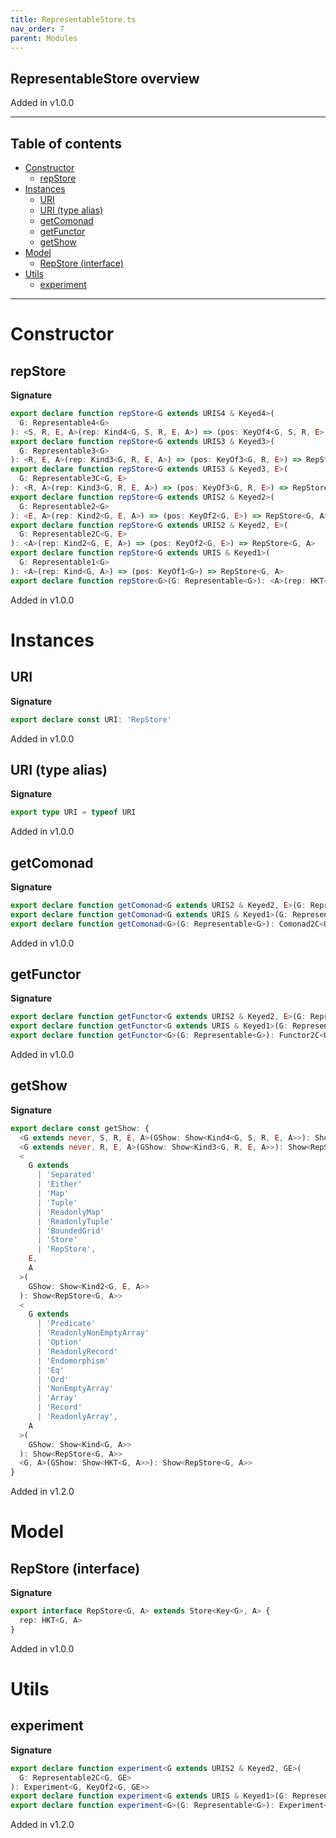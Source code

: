 ```yaml
---
title: RepresentableStore.ts
nav_order: 7
parent: Modules
---
```


## RepresentableStore overview

Added in v1.0.0

---

<h2 class="text-delta">Table of contents</h2>

- [Constructor](#constructor)
  - [repStore](#repstore)
- [Instances](#instances)
  - [URI](#uri)
  - [URI (type alias)](#uri-type-alias)
  - [getComonad](#getcomonad)
  - [getFunctor](#getfunctor)
  - [getShow](#getshow)
- [Model](#model)
  - [RepStore (interface)](#repstore-interface)
- [Utils](#utils)
  - [experiment](#experiment)

---

# Constructor

## repStore

**Signature**

```ts
export declare function repStore<G extends URIS4 & Keyed4>(
  G: Representable4<G>
): <S, R, E, A>(rep: Kind4<G, S, R, E, A>) => (pos: KeyOf4<G, S, R, E>) => RepStore<G, A>
export declare function repStore<G extends URIS3 & Keyed3>(
  G: Representable3<G>
): <R, E, A>(rep: Kind3<G, R, E, A>) => (pos: KeyOf3<G, R, E>) => RepStore<G, A>
export declare function repStore<G extends URIS3 & Keyed3, E>(
  G: Representable3C<G, E>
): <R, A>(rep: Kind3<G, R, E, A>) => (pos: KeyOf3<G, R, E>) => RepStore<G, A>
export declare function repStore<G extends URIS2 & Keyed2>(
  G: Representable2<G>
): <E, A>(rep: Kind2<G, E, A>) => (pos: KeyOf2<G, E>) => RepStore<G, A>
export declare function repStore<G extends URIS2 & Keyed2, E>(
  G: Representable2C<G, E>
): <A>(rep: Kind2<G, E, A>) => (pos: KeyOf2<G, E>) => RepStore<G, A>
export declare function repStore<G extends URIS & Keyed1>(
  G: Representable1<G>
): <A>(rep: Kind<G, A>) => (pos: KeyOf1<G>) => RepStore<G, A>
export declare function repStore<G>(G: Representable<G>): <A>(rep: HKT<G, A>) => (pos: Key<G>) => RepStore<G, A>
```

Added in v1.0.0

# Instances

## URI

**Signature**

```ts
export declare const URI: 'RepStore'
```

Added in v1.0.0

## URI (type alias)

**Signature**

```ts
export type URI = typeof URI
```

Added in v1.0.0

## getComonad

**Signature**

```ts
export declare function getComonad<G extends URIS2 & Keyed2, E>(G: Representable2C<G, E>): Comonad2C<URI, G>
export declare function getComonad<G extends URIS & Keyed1>(G: Representable1<G>): Comonad2C<URI, G>
export declare function getComonad<G>(G: Representable<G>): Comonad2C<URI, G>
```

Added in v1.0.0

## getFunctor

**Signature**

```ts
export declare function getFunctor<G extends URIS2 & Keyed2, E>(G: Representable2C<G, E>): Functor2C<URI, G>
export declare function getFunctor<G extends URIS & Keyed1>(G: Representable1<G>): Functor2C<URI, G>
export declare function getFunctor<G>(G: Representable<G>): Functor2C<URI, G>
```

Added in v1.0.0

## getShow

**Signature**

```ts
export declare const getShow: {
  <G extends never, S, R, E, A>(GShow: Show<Kind4<G, S, R, E, A>>): Show<RepStore<G, A>>
  <G extends never, R, E, A>(GShow: Show<Kind3<G, R, E, A>>): Show<RepStore<G, A>>
  <
    G extends
      | 'Separated'
      | 'Either'
      | 'Map'
      | 'Tuple'
      | 'ReadonlyMap'
      | 'ReadonlyTuple'
      | 'BoundedGrid'
      | 'Store'
      | 'RepStore',
    E,
    A
  >(
    GShow: Show<Kind2<G, E, A>>
  ): Show<RepStore<G, A>>
  <
    G extends
      | 'Predicate'
      | 'ReadonlyNonEmptyArray'
      | 'Option'
      | 'ReadonlyRecord'
      | 'Endomorphism'
      | 'Eq'
      | 'Ord'
      | 'NonEmptyArray'
      | 'Array'
      | 'Record'
      | 'ReadonlyArray',
    A
  >(
    GShow: Show<Kind<G, A>>
  ): Show<RepStore<G, A>>
  <G, A>(GShow: Show<HKT<G, A>>): Show<RepStore<G, A>>
}
```

Added in v1.2.0

# Model

## RepStore (interface)

**Signature**

```ts
export interface RepStore<G, A> extends Store<Key<G>, A> {
  rep: HKT<G, A>
}
```

Added in v1.0.0

# Utils

## experiment

**Signature**

```ts
export declare function experiment<G extends URIS2 & Keyed2, GE>(
  G: Representable2C<G, GE>
): Experiment<G, KeyOf2<G, GE>>
export declare function experiment<G extends URIS & Keyed1>(G: Representable1<G>): Experiment<G, KeyOf1<G>>
export declare function experiment<G>(G: Representable<G>): Experiment<G, Key<G>>
```

Added in v1.2.0
